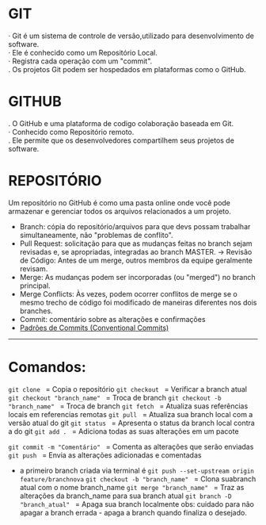 # GIT
· Git é um sistema de controle de versão,utilizado para desenvolvimento de software. <br>
· Ele é conhecido como um Repositório Local. <br>
· Registra cada operação com um "commit". <br>
. Os projetos Git podem ser hospedados em plataformas como o GitHub. <br>

# GITHUB
. O GitHub e uma plataforma de codigo colaboração baseada em Git. <br>
· Conhecido como Repositório remoto.  <br>
. Ele permite que os desenvolvedores compartilhem seus projetos de software. <br>

# REPOSITÓRIO
Um repositório no GitHub é como uma pasta online onde você pode armazenar e gerenciar todos os arquivos relacionados a um projeto.


- Branch: cópia do repositório/arquivos para que devs possam trabalhar simultaneamente, não "problemas de conflito".
- Pull Request: solicitação para que as mudanças feitas no branch sejam revisadas e, se apropriadas, integradas ao branch MASTER.
-> Revisão de Código: Antes de um merge, outros membros da equipe geralmente revisam.
- Merge: As mudanças podem ser incorporadas (ou "merged") no branch principal. 
- Merge Conflicts: Às vezes, podem ocorrer conflitos de merge se o mesmo trecho de código foi modificado de maneiras diferentes nos dois branches. 
- Commit: comentário sobre as alterações e confirmações
- [Padrões de Commits (Conventional Commits)](https://www.conventionalcommits.org/en/v1.0.0/#specification)
  
---

# Comandos:

`git clone ` =  Copia o repositório
`git checkout ` =  Verificar a branch atual
`git checkout "branch_name" ` =  Troca de branch
`git checkout -b  "branch_name" ` =  Troca de branch
`git fetch ` =  Atualiza suas referências locais em referencias remotas
`git pull ` =  Atualiza sua branch local com a versão atual do git
`git status ` =  Apresenta o status da branch local contra a do git
`git add . ` =  Adiciona todas as suas alterações em um pacote

`git commit -m "Comentário" ` =  Comenta as alterações que serão enviadas
`git push ` =  Envia as alterações adicionadas e comentadas
- a primeiro branch criada via terminal é `git push --set-upstream origin feature/branchnova`
`git checkout -b "branch_name" ` =  Clona suabranch atual com o nome branch_name 
`git merge "branch_name" ` =  Traz as alterações da branch_name para sua branch atual
`git branch -D "branch_atual" ` =  Apaga sua branch localmente
obs: cuidado para não apagar a branch errada - apaga a branch quando finaliza o desejado.

